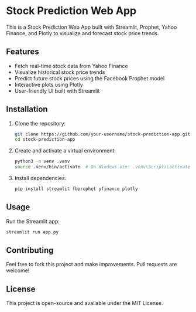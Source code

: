# Stock Prediction Web App

This is a Stock Prediction Web App built with Streamlit, Prophet, Yahoo Finance, and Plotly to visualize and forecast stock price trends.

## Features
- Fetch real-time stock data from Yahoo Finance
- Visualize historical stock price trends
- Predict future stock prices using the Facebook Prophet model
- Interactive plots using Plotly
- User-friendly UI built with Streamlit

## Installation

1. Clone the repository:
   ```bash
   git clone https://github.com/your-username/stock-prediction-app.git
   cd stock-prediction-app
   ```

2. Create and activate a virtual environment:
   ```bash
   python3 -m venv .venv
   source .venv/bin/activate  # On Windows use: .venv\Scripts\activate
   ```

3. Install dependencies:
   ```bash
   pip install streamlit fbprophet yfinance plotly
   ```

## Usage

Run the Streamlit app:
```bash
streamlit run app.py
```

## Contributing
Feel free to fork this project and make improvements. Pull requests are welcome!

## License
This project is open-source and available under the MIT License.

